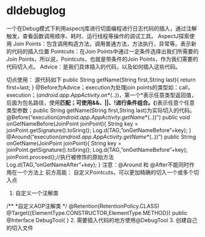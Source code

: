 # dldebuglog
一个在Debug模式下利用aspectj库进行切面编程进行日志代码的插入，通过注解触发，查看函数调用顺序、耗时、运行线程等操作的调试工具。
AspectJ探索使用
Join Points：包含调用构造方法，调用普通方法，方法执行，异常等。表示新的代码的插入位置
Pointcuts：在Join Points中通过一定条件选择出我们所需要的Join Points，所以说，Pointcuts，也就是带条件的Join Points，作为我们需要的代码切入点。
Advice：是我们具体插入的代码，以及如何插入这些代码。

切点使用：
源代码如下
public String getName(String first,String last){
	return first+last;
}
@Before为Advice；execution为处理join points的类型如：call，execution；(*android.app.AppActivity.on**(..))，第一个*表示任意类型返回值，后面为包名路径，使用**匹配；可使用&&、||、!进行条件组合。(**)表示任意个任意类型参数；public String getName(String first,String last)为实际切入的代码。
@Before(“execution(*android.app.AppActivity.getName**(..))”)
public void onGetNameBefore(JoinPoint joinPoint){
	String key = joinPoint.getSignature().toSring();
	Log.d(TAG,”onGetNameBefore”+key);
}
@Around(“execution(*android.app.AppActivity.getName**(..))”)
public String onGetName(JoinPoint joinPoint){
	String key = joinPoint.getSignature().toSring();
	Log.d(TAG,”onGetNameBefore”+key);
	joinPoint.proceed();//执行被修饰的原始方法
	Log.d(TAG,”onGetNameAfter”+key);
}
注意：@Around 和 @After不能同时作用在一个方法上
前方高能：
自定义Pointcuts，可以更加精确的切入一个或多个切入点
1.	自定义一个注解类

/**
*自定义AOP注解类
*/
@Retention(RetentionPolicy.CLASS)
@Target({ElementType.CONSTRUCTOR,ElementType.METHOD})
public @Interface DebugTool{
}
2.	需要插入代码的地方使用@DebugTool
3.	创建自己的切入文件
